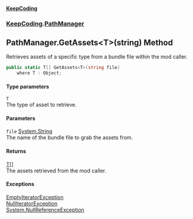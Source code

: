 #### [KeepCoding](index.md 'index')
### [KeepCoding](KeepCoding.md 'KeepCoding').[PathManager](PathManager.md 'KeepCoding.PathManager')
## PathManager.GetAssets&lt;T&gt;(string) Method
Retrieves assets of a specific type from a bundle file within the mod caller.  
```csharp
public static T[] GetAssets<T>(string file)
    where T : Object;
```
#### Type parameters
<a name='KeepCoding.PathManager.GetAssets.T.(string).T'></a>
`T`  
The type of asset to retrieve.
  
#### Parameters
<a name='KeepCoding.PathManager.GetAssets.T.(string).file'></a>
`file` [System.String](https://docs.microsoft.com/en-us/dotnet/api/System.String 'System.String')  
The name of the bundle file to grab the assets from.
  
#### Returns
[T](PathManager.GetAssets.i9Wu+chB+1jvPhxhfDuF0g.md#KeepCoding.PathManager.GetAssets.T.(string).T 'KeepCoding.PathManager.GetAssets&lt;T&gt;(string).T')[[]](https://docs.microsoft.com/en-us/dotnet/api/System.Array 'System.Array')  
The assets retrieved from the mod caller.
#### Exceptions
[EmptyIteratorException](EmptyIteratorException.md 'KeepCoding.Internal.EmptyIteratorException')  
[NullIteratorException](NullIteratorException.md 'KeepCoding.Internal.NullIteratorException')  
[System.NullReferenceException](https://docs.microsoft.com/en-us/dotnet/api/System.NullReferenceException 'System.NullReferenceException')  
